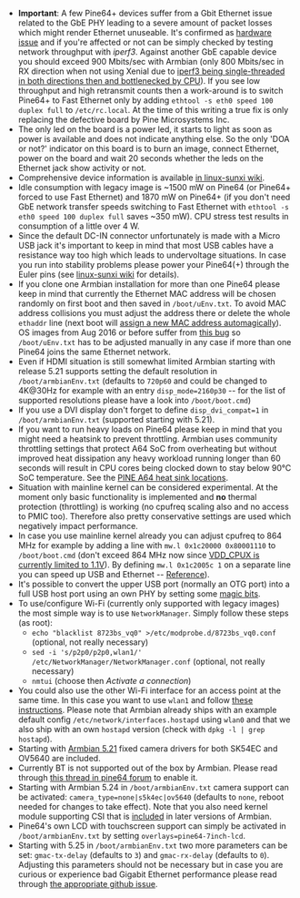 - **Important**: A few Pine64+ devices suffer from a Gbit Ethernet issue related to the GbE PHY leading to a severe amount of packet losses which might render Ethernet unuseable. It's confirmed as [hardware issue](https://forum.pine64.org/showthread.php?tid=835&pid=19773#pid19773) and if you're affected or not can be simply checked by testing network throughput with *iperf3*. Against another GbE capable device you should exceed 900 Mbits/sec with Armbian (only 800 Mbits/sec in RX direction when not using Xenial due to [iperf3 being single-threaded in both directions then and bottlenecked by CPU](https://forum.armbian.com/topic/1917-armbian-running-on-pine64-and-other-a64h5-devices/?p=14673)). If you see low throughput and high retransmit counts then a work-around is to switch Pine64+ to Fast Ethernet only by adding `ethtool -s eth0 speed 100 duplex full` to `/etc/rc.local`. At the time of this writing a true fix is only replacing the defective board by Pine Microsystems Inc.
- The only led on the board is a power led, it starts to light as soon as power is available and does not indicate anything else. So the only 'DOA or not?' indicator on this board is to burn an image, connect Ethernet, power on the board and wait 20 seconds whether the leds on the Ethernet jack show activity or not.
- Comprehensive device information is available [in linux-sunxi wiki](https://linux-sunxi.org/Pine64).
- Idle consumption with legacy image is ~1500 mW on Pine64 (or Pine64+ forced to use Fast Ethernet) and 1870 mW on Pine64+ (if you don't need GbE network transfer speeds switching to Fast Ethernet with `ethtool -s eth0 speed 100 duplex full` saves ~350 mW). CPU stress test results in consumption of a little over 4 W.
- Since the default DC-IN connector unfortunately is made with a Micro USB jack it's important to keep in mind that most USB cables have a resistance way too high which leads to undervoltage situations. In case you run into stability problems please power your Pine64(+) through the Euler pins (see [linux-sunxi wiki](https://linux-sunxi.org/File:Pine64_Powered_through_Euler_Connector.jpg) for details).
- If you clone one Armbian installation for more than one Pine64 please keep in mind that currently the Ethernet MAC address will be chosen randomly on first boot and then saved in `/boot/uEnv.txt`. To avoid MAC address collisions you must adjust the address there or delete the whole `ethaddr` line (next boot will [assign a new MAC address automagically](https://github.com/igorpecovnik/lib/blob/54070358c28d5e88f14305f2e8d179875e5b2e5e/scripts/firstrun#L411-L414)). OS images from Aug 2016 or before suffer from [this bug](https://github.com/longsleep/linux-pine64/commit/58636d53c21e1ee31e98bb971ebf95ebf44d6f2a) so `/boot/uEnv.txt` has to be adjusted manually in any case if more than one Pine64 joins the same Ethernet network.
- Even if HDMI situation is still somewhat limited Armbian starting with release 5.21 supports setting the default resolution in `/boot/armbianEnv.txt` (defaults to `720p60` and could be changed to 4K@30Hz for example with an entry `disp_mode=2160p30` -- for the list of supported resolutions please have a look into `/boot/boot.cmd`)
- If you use a DVI display don't forget to define `disp_dvi_compat=1` in `/boot/armbianEnv.txt` (supported starting with 5.21).
- If you want to run heavy loads on Pine64 please keep in mind that you might need a heatsink to prevent throttling. Armbian uses community throttling settings that protect A64 SoC from overheating but without improved heat dissipation any heavy workload running longer than 60 seconds will result in CPU cores being clocked down to stay below 90°C SoC temperature. See the [PINE A64 heat sink locations](https://wiki.pine64.org/images/2/2e/Pine64_Board_Connector_heatsink.png).
- Situation with mainline kernel can be considered experimental. At the moment only basic functionality is implemented and **no** thermal protection (throttling) is working (no cpufreq scaling also and no access to PMIC too). Therefore also pretty conservative settings are used which negatively impact performance.
- In case you use mainline kernel already you can adjust cpufreq to 864 MHz for example by adding a line with `mw.l 0x1c20000 0x80001110` to `/boot/boot.cmd` (don't exceed 864 MHz now since [VDD_CPUX is currently limited to 1.1V](https://linux-sunxi.org/Pine64#CPU_clock_speed_limit)). By defining `mw.l 0x1c2005c 1` on a separate line you can speed up USB and Ethernet -- [Reference](https://forum.armbian.com/topic/1917-armbian-running-on-pine64-and-other-a64h5-devices/?p=15225)).
- It's possible to convert the upper USB port (normally an OTG port) into a full USB host port using an own PHY by setting some [magic bits](https://irclog.whitequark.org/linux-sunxi/2016-09-06#17478535;).
- To use/configure Wi-Fi (currently only supported with legacy images) the most simple way is to use `NetworkManager`. Simply follow these steps (as root): 
  - `echo "blacklist 8723bs_vq0" >/etc/modprobe.d/8723bs_vq0.conf` (optional, not really necessary)
  - `sed -i 's/p2p0/p2p0,wlan1/' /etc/NetworkManager/NetworkManager.conf` (optional, not really necessary)
  - `nmtui` (choose then *Activate a connection*)
- You could also use the other Wi-Fi interface for an access point at the same time. In this case you want to use `wlan1` and follow [these instructions](https://help.ubuntu.com/community/WifiDocs/WirelessAccessPoint). Please note that Armbian already ships with an example default config `/etc/network/interfaces.hostapd` using `wlan0` and that we also ship with an own `hostapd` version (check with `dpkg -l | grep hostapd`).
- Starting with [Armbian 5.21](https://github.com/igorpecovnik/lib/commit/04e6a4d76ad71a9f2117ae8b07c41617bfcb1eae) fixed camera drivers for both SK54EC and OV5640 are included.
- Currently BT is not supported out of the box by Armbian. Please read through [this thread in pine64 forum](https://forum.pine64.org/showthread.php?tid=2248&pid=21412#pid21412) to enable it.
- Starting with Armbian 5.24 in `/boot/armbianEnv.txt` camera support can be activated: `camera_type=none|s5k4ec|ov5640` (defaults to `none`, reboot needed for changes to take effect). Note that you also need kernel module supporting CSI that is [included](https://github.com/armbian/build/pull/5041) in later versions of Armbian.
- Pine64's own LCD with touchscreen support can simply be activated in `/boot/armbianEnv.txt` by setting `overlays=pine64-7inch-lcd`.
- Starting with 5.25 in `/boot/armbianEnv.txt` two more parameters can be set: `gmac-tx-delay` (defaults to `3`) and `gmac-rx-delay` (defaults to `0`). Adjusting this parameters should not be necessary but in case you are curious or experience bad Gigabit Ethernet performance please read through [the appropriate github issue](https://github.com/igorpecovnik/lib/issues/546).
